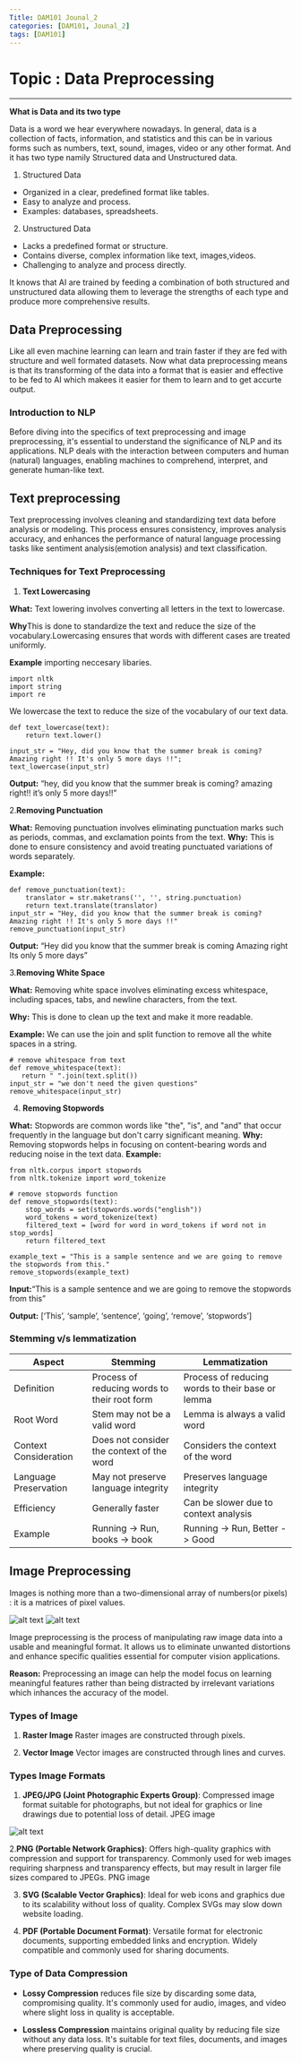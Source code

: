 ```yaml
---
Title: DAM101 Jounal_2
categories: [DAM101, Jounal_2]
tags: [DAM101]
---
```


# Topic : Data Preprocessing 
----

**What is Data and its two type**

Data is a word we hear everywhere nowadays. In general, data is a collection of facts, information, and statistics and this can be in various forms such as numbers, text, sound, images, video or any other format. And it has two type namily Structured data and Unstructured data.

1. Structured Data
- Organized in a clear, predefined format like tables.
- Easy to analyze and process.
- Examples: databases, spreadsheets.

2. Unstructured Data
- Lacks a predefined format or structure.
- Contains diverse, complex information like text, images,videos.
- Challenging to analyze and process directly.

It knows that AI are trained by feeding a combination of both structured and unstructured data allowing them to leverage the strengths of each type and produce more comprehensive results.

## Data Preprocessing

Like all even machine learning can learn and train faster if they are fed with structure and well formated datasets. 
Now what data preprocessing means is that its transforming of the data into a format that is easier and effective to be fed to AI which makees it easier for them to learn and to get accurte output.

### Introduction to NLP
Before diving into the specifics of text preprocessing and image preprocessing, it's essential to understand the significance of NLP and its applications. NLP deals with the interaction between computers and human (natural) languages, enabling machines to comprehend, interpret, and generate human-like text.

## Text preprocessing
Text preprocessing involves cleaning and standardizing text data before analysis or modeling. This process ensures consistency, improves analysis accuracy, and enhances the performance of natural language processing tasks like sentiment analysis(emotion analysis) and text classification.

### Techniques for Text Preprocessing

1. **Text Lowercasing**

**What:** Text lowering involves converting all letters in the text to lowercase. 

**Why**This is done to standardize the text and reduce the size of the vocabulary.Lowercasing ensures that words with different cases are treated uniformly.

**Example** 
importing neccesary libaries.
```
import nltk
import string
import re
```
We lowercase the text to reduce the size of the vocabulary of our text data.
```
def text_lowercase(text):
	return text.lower()

input_str = "Hey, did you know that the summer break is coming? Amazing right !! It's only 5 more days !!";
text_lowercase(input_str)
```
**Output:** “hey, did you know that the summer break is coming? amazing right!! it’s only 5 more days!!” 

2.**Removing Punctuation**

**What:**
Removing punctuation involves eliminating punctuation marks such as periods, commas, and exclamation points from the text. 
**Why:**
This is done to ensure consistency and avoid treating punctuated variations of words separately. 

**Example:**
```
def remove_punctuation(text):
	translator = str.maketrans('', '', string.punctuation)
	return text.translate(translator)
input_str = "Hey, did you know that the summer break is coming? Amazing right !! It's only 5 more days !!"
remove_punctuation(input_str)

```
**Output:** “Hey did you know that the summer break is coming Amazing right Its only 5 more days” 

3.**Removing White Space**

**What:**
Removing white space involves eliminating excess whitespace, including spaces, tabs, and newline characters, from the text.

**Why:**
 This is done to clean up the text and make it more readable. 

 **Example:**
 We can use the join and split function to remove all the white spaces in a string.
 ```
 # remove whitespace from text
def remove_whitespace(text):
	return " ".join(text.split())
input_str = "we don't need the given questions"
remove_whitespace(input_str)

 ```

4. **Removing Stopwords**

**What:**
Stopwords are common words like "the", "is", and "and" that occur frequently in the language but don't carry significant meaning.
**Why:**
Removing stopwords helps in focusing on content-bearing words and reducing noise in the text data. 
**Example:**
```
from nltk.corpus import stopwords
from nltk.tokenize import word_tokenize

# remove stopwords function
def remove_stopwords(text):
	stop_words = set(stopwords.words("english"))
	word_tokens = word_tokenize(text)
	filtered_text = [word for word in word_tokens if word not in stop_words]
	return filtered_text

example_text = "This is a sample sentence and we are going to remove the stopwords from this."
remove_stopwords(example_text)
```
**Input:**“This is a sample sentence and we are going to remove the stopwords from this” 

**Output:** [‘This’, ‘sample’, ‘sentence’, ‘going’, ‘remove’, ‘stopwords’] 

### Stemming v/s lemmatization

| Aspect | Stemming | Lemmatization |
| ----------- | ----------- | ----------- |
| Definition | Process of reducing words to their root form | Process of reducing words to their base or lemma |
| Root Word | Stem may not be a valid word | Lemma is always a valid word |
| Context Consideration | Does not consider the context of the word | Considers the context of the word |
| Language Preservation | May not preserve language integrity | Preserves language integrity |
| Efficiency | Generally faster | Can be slower due to context analysis |
| Example | Running -> Run, books -> book  | 	Running -> Run, Better -> Good |

## Image Preprocessing
Images is nothing more than a two-dimensional array of numbers(or pixels) : it is a matrices of pixel values. 

![alt text](pixels(DAM2).jpg) ![alt text](pixels-matrixes.png)

Image preprocessing is the process of manipulating raw image data into a usable and meaningful format. It allows us to eliminate unwanted distortions and enhance specific qualities essential for computer vision applications.

**Reason:** Preprocessing an image can  help the model focus on learning meaningful features rather than being distracted by irrelevant variations which inhances the accuracy of the model.

### Types of Image
1. **Raster Image**
Raster images are constructed through pixels.

2. **Vector Image**
Vector images are constructed through lines and curves.

 ### Types Image Formats
1. **JPEG/JPG (Joint Photographic Experts Group)**: Compressed image format suitable for photographs, but not ideal for graphics or line drawings due to potential loss of detail.
JPEG image

![alt text](JPEG.png)

2.**PNG (Portable Network Graphics)**: Offers high-quality graphics with compression and support for transparency. Commonly used for web images requiring sharpness and transparency effects, but may result in larger file sizes compared to JPEGs.
PNG image


3. **SVG (Scalable Vector Graphics)**: Ideal for web icons and graphics due to its scalability without loss of quality. Complex SVGs may slow down website loading.

4. **PDF (Portable Document Format)**: Versatile format for electronic documents, supporting embedded links and encryption. Widely compatible and commonly used for sharing documents.


### Type of Data Compression
- **Lossy Compression** reduces file size by discarding some data, compromising quality. It's commonly used for audio, images, and video where slight loss in quality is acceptable.

- **Lossless Compression** maintains original quality by reducing file size without any data loss. It's suitable for text files, documents, and images where preserving quality is crucial.






